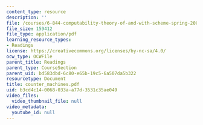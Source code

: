 ```yaml
---
content_type: resource
description: ''
file: /courses/6-844-computability-theory-of-and-with-scheme-spring-2003/b3cd4c140068033aa77d3531c35ae049_counter_machines.pdf
file_size: 159412
file_type: application/pdf
learning_resource_types:
- Readings
license: https://creativecommons.org/licenses/by-nc-sa/4.0/
ocw_type: OCWFile
parent_title: Readings
parent_type: CourseSection
parent_uid: bd583dbd-6c80-e65b-19c5-6a507da5b322
resourcetype: Document
title: counter_machines.pdf
uid: b3cd4c14-0068-033a-a77d-3531c35ae049
video_files:
  video_thumbnail_file: null
video_metadata:
  youtube_id: null
---
```

